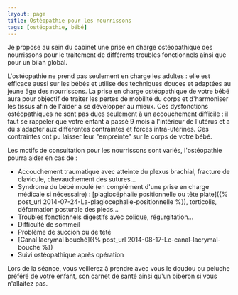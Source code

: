 ```yaml
---
layout: page
title: Ostéopathie pour les nourrissons
tags: [ostéopathie, bébé]
---
```


Je propose au sein du cabinet une prise en charge ostéopathique des nourrissons pour le traitement de différents troubles fonctionnels ainsi que pour un bilan global.

L'ostéopathie ne prend pas seulement en charge les adultes : elle est efficace aussi sur les bébés et utilise des techniques douces et adaptées au jeune âge des nourrissons.
La prise en charge ostéopathique de votre bébé aura pour objectif de traiter les pertes de mobilité du corps et d'harmoniser les tissus afin de l'aider à se développer au mieux.
Ces dysfonctions ostéopathiques ne sont pas dues seulement à un accouchement difficile :
il faut se rappeler que votre enfant a passé 9 mois à l'intérieur de l'utérus et a dû s'adapter aux différentes contraintes et forces intra-utérines.
Ces contraintes ont pu laisser leur "empreinte" sur le corps de votre bébé.

Les motifs de consultation pour les nourrissons sont variés, l'ostéopathie pourra aider en cas de :

- Accouchement traumatique avec atteinte du plexus brachial, fracture de clavicule, chevauchement des sutures...
- Syndrome du bébé moulé (en complément d'une prise en charge médicale si nécessaire) :
  [plagiocéphalie positionnelle ou tête plate]({% post_url 2014-07-24-La-plagiocephalie-positionnelle %}), torticolis, déformation posturale des pieds...
- Troubles fonctionnels digestifs avec colique, régurgitation...
- Difficulté de sommeil
- Problème de succion ou de tété
- [Canal lacrymal bouché]({% post_url 2014-08-17-Le-canal-lacrymal-bouche %})
- Suivi ostéopathique après opération

Lors de la séance, vous veillerez à prendre avec vous le doudou ou peluche préféré de votre enfant, son carnet de santé ainsi qu'un biberon si vous n'allaitez pas.
